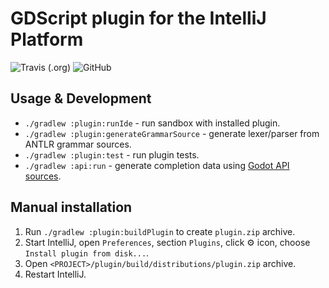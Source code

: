 # GDScript plugin for the IntelliJ Platform

![Travis (.org)](https://img.shields.io/travis/exigow/intellij-gdscript) ![GitHub](https://img.shields.io/github/license/exigow/intellij-gdscript)

## Usage & Development

* `./gradlew :plugin:runIde` - run sandbox with installed plugin.
* `./gradlew :plugin:generateGrammarSource` - generate lexer/parser from ANTLR grammar sources.
* `./gradlew :plugin:test` - run plugin tests.
* `./gradlew :api:run` - generate completion data using [Godot API sources](https://github.com/godotengine/godot/tree/master/doc/classes).

## Manual installation

1. Run `./gradlew :plugin:buildPlugin` to create `plugin.zip` archive.
2. Start IntelliJ, open `Preferences`, section `Plugins`, click :gear: icon, choose `Install plugin from disk...`.
4. Open `<PROJECT>/plugin/build/distributions/plugin.zip` archive.
3. Restart IntelliJ.
